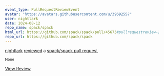 ```yaml
---
event_type: PullRequestReviewEvent
avatar: "https://avatars.githubusercontent.com/u/3969255?"
user: nightlark
date: 2024-08-12
repo_name: spack/spack
html_url: https://github.com/spack/spack/pull/45673#pullrequestreview-2232015077
repo_url: https://github.com/spack/spack
---
```


<a href='https://github.com/nightlark' target='_blank'>nightlark</a> <a href='https://github.com/spack/spack/pull/45673#pullrequestreview-2232015077' target='_blank'>reviewed</a> a <a href='https://github.com/spack/spack/pull/45673' target='_blank'>spack/spack pull request</a>

<small>None</small>

<a href='https://github.com/spack/spack/pull/45673#pullrequestreview-2232015077' target='_blank'>View Review</a>